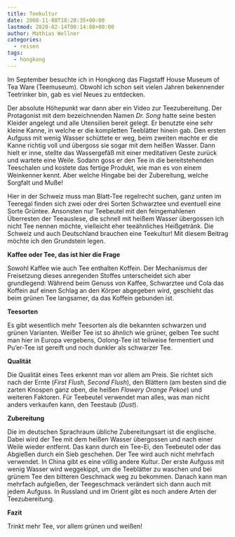 ```yaml
---
title: Teekultur
date: 2008-11-08T18:28:35+00:00
lastmod: 2020-02-14T00:14:08+00:00
author: Mathias Wellner
categories:
  - reisen
tags:
  - hongkong  
---
```

Im September besuchte ich in Hongkong das Flagstaff House Museum of Tea Ware (Teemuseum). Obwohl ich schon seit vielen Jahren bekennender Teetrinker bin, gab es viel Neues zu entdecken. 
<!--more-->

Der absolute Höhepunkt war dann aber ein Video zur Teezubereitung. Der Protagonist mit dem bezeichnenden Namen _Dr. Song_ hatte seine besten Kleider angelegt und alle Utensilien bereit gelegt. Er benutzte eine sehr kleine Kanne, in welche er die kompletten Teeblätter hinein gab. Den ersten Aufguss mit wenig Wasser schüttete er weg, beim zweiten machte er die Kanne richtig voll und übergoss sie sogar mit dem heißen Wasser. Dann hielt er inne, stellte das Wassergefäß mit einer meditativen Geste zurück und wartete eine Weile. Sodann goss er den Tee in die bereitstehenden Teeschalen und kostete das fertige Produkt, wie man es von einem Weinkenner kennt. Aber welche Hingabe bei der Zubereitung, welche Sorgfalt und Muße!

Hier in der Schweiz muss man Blatt-Tee regelrecht suchen, ganz unten im Teeregal finden sich zwei oder drei Sorten Schwarztee und eventuell eine Sorte Grüntee. Ansonsten nur Teebeutel mit den feingemahlenen Überresten der Teeauslese, die schnell mit heißem Wasser übergossen ich nicht Tee nennen möchte, vielleicht eher teeähnliches Heißgetränk. Die Schweiz und auch Deutschland brauchen eine Teekultur! Mit diesem Beitrag möchte ich den Grundstein legen.

**Kaffee oder Tee, das ist hier die Frage**

Sowohl Kaffee wie auch Tee enthalten Koffein. Der Mechanismus der Freisetzung dieses anregenden Stoffes unterscheidet sich aber grundlegend: Während beim Genuss von Kaffee, Schwarztee und Cola das Koffein auf einen Schlag an den Körper abgegeben wird, geschieht das beim grünen Tee langsamer, da das Koffein gebunden ist.

**Teesorten**

Es gibt wesentlich mehr Teesorten als die bekannten schwarzen und grünen Varianten. Weißer Tee ist so ähnlich wie grüner, gelben Tee sucht man hier in Europa vergebens, Oolong-Tee ist teilweise fermentiert und Pu&#8217;er-Tee ist gereift und noch dunkler als schwarzer Tee.

**Qualität**

Die Qualität eines Tees erkennt man vor allem am Preis. Sie richtet sich nach der Ernte (_First Flush_, _Second Flush_), den Blättern (am besten sind die zarten Knospen ganz oben, die heißen _Flowery Orange Pekoe_) und weiteren Faktoren. Für Teebeutel verwendet man alles, was man nicht anders verkaufen kann, den Teestaub (_Dust_).

**Zubereitung**

Die im deutschen Sprachraum übliche Zubereitungsart ist die englische. Dabei wird der Tee mit dem heißen Wasser übergossen und nach einer Weile wieder entfernt. Das kann durch ein Tee-Ei, den Teebeutel oder das Abgießen durch ein Sieb geschehen. Der Tee wird auch nicht mehrfach verwendet. In China gibt es eine völlig andere Kultur. Der erste Aufguss mit wenig Wasser wird weggekippt, um die Teeblätter zu waschen und bei grünem Tee den bitteren Geschmack weg zu bekommen. Danach kann man mehrfach aufgießen, der Teegeschmack verändert sich dann auch mit jedem Aufguss. In Russland und im Orient gibt es noch andere Arten der Teezubereitung.

**Fazit**

Trinkt mehr Tee, vor allem grünen und weißen!